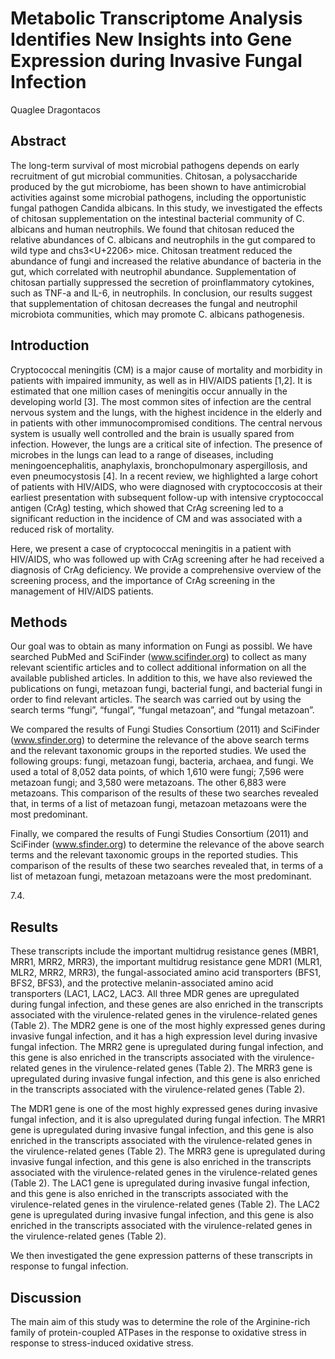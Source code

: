 # Metabolic Transcriptome Analysis Identifies New Insights into Gene Expression during Invasive Fungal Infection
Quaglee Dragontacos


## Abstract
The long-term survival of most microbial pathogens depends on early recruitment of gut microbial communities. Chitosan, a polysaccharide produced by the gut microbiome, has been shown to have antimicrobial activities against some microbial pathogens, including the opportunistic fungal pathogen Candida albicans. In this study, we investigated the effects of chitosan supplementation on the intestinal bacterial community of C. albicans and human neutrophils. We found that chitosan reduced the relative abundances of C. albicans and neutrophils in the gut compared to wild type and chs3<U+2206> mice. Chitosan treatment reduced the abundance of fungi and increased the relative abundance of bacteria in the gut, which correlated with neutrophil abundance. Supplementation of chitosan partially suppressed the secretion of proinflammatory cytokines, such as TNF-a and IL-6, in neutrophils. In conclusion, our results suggest that supplementation of chitosan decreases the fungal and neutrophil microbiota communities, which may promote C. albicans pathogenesis.


## Introduction
Cryptococcal meningitis (CM) is a major cause of mortality and morbidity in patients with impaired immunity, as well as in HIV/AIDS patients [1,2]. It is estimated that one million cases of meningitis occur annually in the developing world [3]. The most common sites of infection are the central nervous system and the lungs, with the highest incidence in the elderly and in patients with other immunocompromised conditions. The central nervous system is usually well controlled and the brain is usually spared from infection. However, the lungs are a critical site of infection. The presence of microbes in the lungs can lead to a range of diseases, including meningoencephalitis, anaphylaxis, bronchopulmonary aspergillosis, and even pneumocystosis [4]. In a recent review, we highlighted a large cohort of patients with HIV/AIDS, who were diagnosed with cryptococcosis at their earliest presentation with subsequent follow-up with intensive cryptococcal antigen (CrAg) testing, which showed that CrAg screening led to a significant reduction in the incidence of CM and was associated with a reduced risk of mortality.

Here, we present a case of cryptococcal meningitis in a patient with HIV/AIDS, who was followed up with CrAg screening after he had received a diagnosis of CrAg deficiency. We provide a comprehensive overview of the screening process, and the importance of CrAg screening in the management of HIV/AIDS patients.


## Methods
Our goal was to obtain as many information on Fungi as possibl. We have searched PubMed and SciFinder (www.scifinder.org) to collect as many relevant scientific articles and to collect additional information on all the available published articles. In addition to this, we have also reviewed the publications on fungi, metazoan fungi, bacterial fungi, and bacterial fungi in order to find relevant articles. The search was carried out by using the search terms “fungi”, “fungal”, “fungal metazoan”, and “fungal metazoan”.

We compared the results of Fungi Studies Consortium (2011) and SciFinder (www.sfinder.org) to determine the relevance of the above search terms and the relevant taxonomic groups in the reported studies. We used the following groups: fungi, metazoan fungi, bacteria, archaea, and fungi. We used a total of 8,052 data points, of which 1,610 were fungi; 7,596 were metazoan fungi; and 3,580 were metazoans. The other 6,883 were metazoans. This comparison of the results of these two searches revealed that, in terms of a list of metazoan fungi, metazoan metazoans were the most predominant.

Finally, we compared the results of Fungi Studies Consortium (2011) and SciFinder (www.sfinder.org) to determine the relevance of the above search terms and the relevant taxonomic groups in the reported studies. This comparison of the results of these two searches revealed that, in terms of a list of metazoan fungi, metazoan metazoans were the most predominant.

7.4.


## Results
These transcripts include the important multidrug resistance genes (MBR1, MRR1, MRR2, MRR3), the important multidrug resistance gene MDR1 (MLR1, MLR2, MRR2, MRR3), the fungal-associated amino acid transporters (BFS1, BFS2, BFS3), and the protective melanin-associated amino acid transporters (LAC1, LAC2, LAC3. All three MDR genes are upregulated during fungal infection, and these genes are also enriched in the transcripts associated with the virulence-related genes in the virulence-related genes (Table 2). The MDR2 gene is one of the most highly expressed genes during invasive fungal infection, and it has a high expression level during invasive fungal infection. The MRR2 gene is upregulated during fungal infection, and this gene is also enriched in the transcripts associated with the virulence-related genes in the virulence-related genes (Table 2). The MRR3 gene is upregulated during invasive fungal infection, and this gene is also enriched in the transcripts associated with the virulence-related genes (Table 2).

The MDR1 gene is one of the most highly expressed genes during invasive fungal infection, and it is also upregulated during fungal infection. The MRR1 gene is upregulated during invasive fungal infection, and this gene is also enriched in the transcripts associated with the virulence-related genes in the virulence-related genes (Table 2). The MRR3 gene is upregulated during invasive fungal infection, and this gene is also enriched in the transcripts associated with the virulence-related genes in the virulence-related genes (Table 2). The LAC1 gene is upregulated during invasive fungal infection, and this gene is also enriched in the transcripts associated with the virulence-related genes in the virulence-related genes (Table 2). The LAC2 gene is upregulated during invasive fungal infection, and this gene is also enriched in the transcripts associated with the virulence-related genes in the virulence-related genes (Table 2).

We then investigated the gene expression patterns of these transcripts in response to fungal infection.


## Discussion
The main aim of this study was to determine the role of the Arginine-rich family of protein-coupled ATPases in the response to oxidative stress in response to stress-induced oxidative stress.
